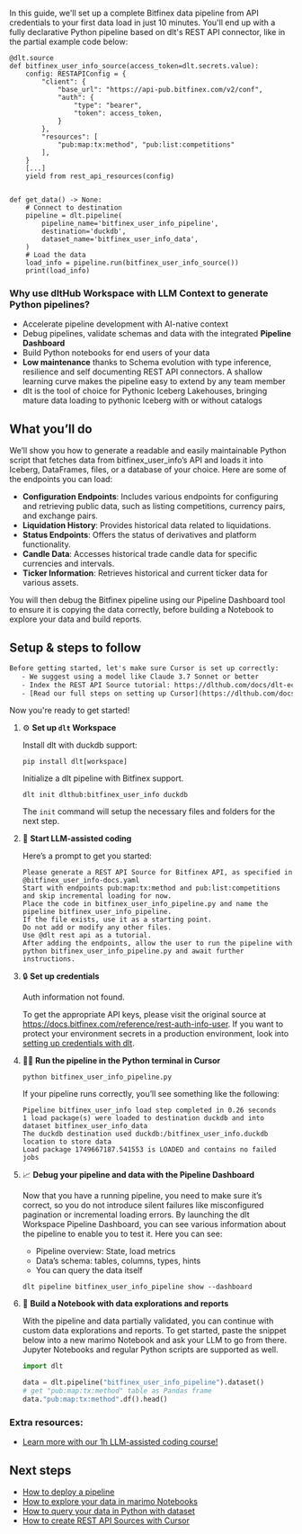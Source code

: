 In this guide, we'll set up a complete Bitfinex data pipeline from API credentials to your first data load in just 10 minutes. You'll end up with a fully declarative Python pipeline based on dlt's REST API connector, like in the partial example code below:

```python-outcome
@dlt.source
def bitfinex_user_info_source(access_token=dlt.secrets.value):
    config: RESTAPIConfig = {
        "client": {
            "base_url": "https://api-pub.bitfinex.com/v2/conf",
            "auth": {
                "type": "bearer",
                "token": access_token,
            }
        },
        "resources": [
            "pub:map:tx:method", "pub:list:competitions"
        ],
    }
    [...]
    yield from rest_api_resources(config)


def get_data() -> None:
    # Connect to destination
    pipeline = dlt.pipeline(
        pipeline_name='bitfinex_user_info_pipeline',
        destination='duckdb',
        dataset_name='bitfinex_user_info_data', 
    )
    # Load the data
    load_info = pipeline.run(bitfinex_user_info_source())
    print(load_info) 
```

### Why use dltHub Workspace with LLM Context to generate Python pipelines?

- Accelerate pipeline development with AI-native context
- Debug pipelines, validate schemas and data with the integrated **Pipeline Dashboard**
- Build Python notebooks for end users of your data
- **Low maintenance** thanks to Schema evolution with type inference, resilience and self documenting REST API connectors. A shallow learning curve makes the pipeline easy to extend by any team member
- dlt is the tool of choice for Pythonic Iceberg Lakehouses, bringing mature data loading to pythonic Iceberg with or without catalogs

## What you’ll do

We’ll show you how to generate a readable and easily maintainable Python script that fetches data from bitfinex_user_info’s API and loads it into Iceberg, DataFrames, files, or a database of your choice. Here are some of the endpoints you can load:

- **Configuration Endpoints**: Includes various endpoints for configuring and retrieving public data, such as listing competitions, currency pairs, and exchange pairs.
- **Liquidation History**: Provides historical data related to liquidations.
- **Status Endpoints**: Offers the status of derivatives and platform functionality.
- **Candle Data**: Accesses historical trade candle data for specific currencies and intervals.
- **Ticker Information**: Retrieves historical and current ticker data for various assets.

You will then debug the Bitfinex pipeline using our Pipeline Dashboard tool to ensure it is copying the data correctly, before building a Notebook to explore your data and build reports.

## Setup & steps to follow

```default
Before getting started, let's make sure Cursor is set up correctly:
   - We suggest using a model like Claude 3.7 Sonnet or better
   - Index the REST API Source tutorial: https://dlthub.com/docs/dlt-ecosystem/verified-sources/rest_api/ and add it to context as **@dlt rest api**
   - [Read our full steps on setting up Cursor](https://dlthub.com/docs/dlt-ecosystem/llm-tooling/cursor-restapi#23-configuring-cursor-with-documentation)
```

Now you're ready to get started!

1. ⚙️ **Set up `dlt` Workspace**
    
    Install dlt with duckdb support:
    ```shell
    pip install dlt[workspace]
    ```

    Initialize a dlt pipeline with Bitfinex support.
    ```shell
    dlt init dlthub:bitfinex_user_info duckdb
    ```

    The `init` command will setup the necessary files and folders for the next step.
    
2. 🤠 **Start LLM-assisted coding**
    
    Here’s a prompt to get you started:
    
    ```prompt
    Please generate a REST API Source for Bitfinex API, as specified in @bitfinex_user_info-docs.yaml 
    Start with endpoints pub:map:tx:method and pub:list:competitions and skip incremental loading for now. 
    Place the code in bitfinex_user_info_pipeline.py and name the pipeline bitfinex_user_info_pipeline. 
    If the file exists, use it as a starting point. 
    Do not add or modify any other files. 
    Use @dlt rest api as a tutorial. 
    After adding the endpoints, allow the user to run the pipeline with python bitfinex_user_info_pipeline.py and await further instructions.
    ```

    
3. 🔒 **Set up credentials** 
    
    Auth information not found.
    
    To get the appropriate API keys, please visit the original source at https://docs.bitfinex.com/reference/rest-auth-info-user.
    If you want to protect your environment secrets in a production environment, look into [setting up credentials with dlt](https://dlthub.com/docs/walkthroughs/add_credentials).
    
4. 🏃‍♀️ **Run the pipeline in the Python terminal in Cursor**
    
    ```shell
    python bitfinex_user_info_pipeline.py
    ```
    
    If your pipeline runs correctly, you’ll see something like the following:
    
    ```shell
    Pipeline bitfinex_user_info load step completed in 0.26 seconds
    1 load package(s) were loaded to destination duckdb and into dataset bitfinex_user_info_data
    The duckdb destination used duckdb:/bitfinex_user_info.duckdb location to store data
    Load package 1749667187.541553 is LOADED and contains no failed jobs
    ```
    
5. 📈 **Debug your pipeline and data with the Pipeline Dashboard**

    Now that you have a running pipeline, you need to make sure it’s correct, so you do not introduce silent failures like misconfigured pagination or incremental loading errors. By launching the dlt Workspace Pipeline Dashboard, you can see various information about the pipeline to enable you to test it. Here you can see:
    - Pipeline overview: State, load metrics
    - Data’s schema: tables, columns, types, hints
    - You can query the data itself
    
    ```shell
    dlt pipeline bitfinex_user_info_pipeline show --dashboard
    ```
    
6. 🐍 **Build a Notebook with data explorations and reports**

    With the pipeline and data partially validated, you can continue with custom data explorations and reports. To get started, paste the snippet below into a new marimo Notebook and ask your LLM to go from there. Jupyter Notebooks and regular Python scripts are supported as well.

    
    ```python
    import dlt

   data = dlt.pipeline("bitfinex_user_info_pipeline").dataset()
   # get "pub:map:tx:method" table as Pandas frame
   data."pub:map:tx:method".df().head()
    ```

### Extra resources:

- [Learn more with our 1h LLM-assisted coding course!](https://www.youtube.com/watch?v=GGid70rnJuM)

## Next steps

- [How to deploy a pipeline](https://dlthub.com/docs/walkthroughs/deploy-a-pipeline)
- [How to explore your data in marimo Notebooks](https://dlthub.com/docs/general-usage/dataset-access/marimo)
- [How to query your data in Python with dataset](https://dlthub.com/docs/general-usage/dataset-access/dataset)
- [How to create REST API Sources with Cursor](https://dlthub.com/docs/dlt-ecosystem/llm-tooling/cursor-restapi)